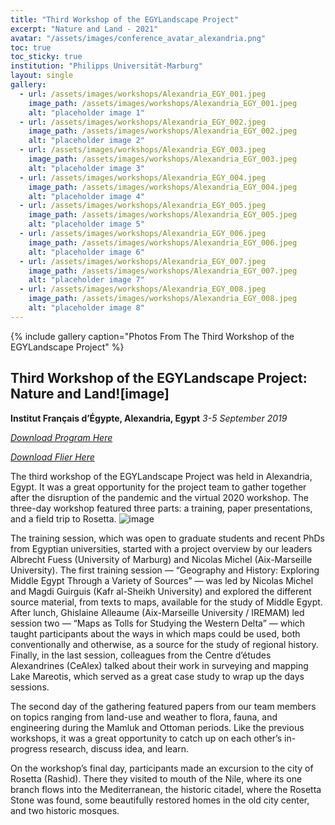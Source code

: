 ```yaml
---
title: "Third Workshop of the EGYLandscape Project"
excerpt: "Nature and Land - 2021"
avatar: "/assets/images/conference_avatar_alexandria.png"
toc: true
toc_sticky: true
institution: "Philipps Universität-Marburg"
layout: single
gallery:
  - url: /assets/images/workshops/Alexandria_EGY_001.jpeg
    image_path: /assets/images/workshops/Alexandria_EGY_001.jpeg
    alt: "placeholder image 1"
  - url: /assets/images/workshops/Alexandria_EGY_002.jpeg
    image_path: /assets/images/workshops/Alexandria_EGY_002.jpeg
    alt: "placeholder image 2"
  - url: /assets/images/workshops/Alexandria_EGY_003.jpeg
    image_path: /assets/images/workshops/Alexandria_EGY_003.jpeg
    alt: "placeholder image 3"
  - url: /assets/images/workshops/Alexandria_EGY_004.jpeg
    image_path: /assets/images/workshops/Alexandria_EGY_004.jpeg
    alt: "placeholder image 4"
  - url: /assets/images/workshops/Alexandria_EGY_005.jpeg
    image_path: /assets/images/workshops/Alexandria_EGY_005.jpeg
    alt: "placeholder image 5"
  - url: /assets/images/workshops/Alexandria_EGY_006.jpeg
    image_path: /assets/images/workshops/Alexandria_EGY_006.jpeg
    alt: "placeholder image 6"
  - url: /assets/images/workshops/Alexandria_EGY_007.jpeg
    image_path: /assets/images/workshops/Alexandria_EGY_007.jpeg
    alt: "placeholder image 7"
  - url: /assets/images/workshops/Alexandria_EGY_008.jpeg
    image_path: /assets/images/workshops/Alexandria_EGY_008.jpeg
    alt: "placeholder image 8"
---
```


{% include gallery caption="Photos From The Third Workshop of the EGYLandscape Project" %}

## Third Workshop of the EGYLandscape Project: Nature and Land![image]
**Institut Français d’Égypte, Alexandria, Egypt**
*3-5 September 2019*

[*Download Program Here*](https://www.egylandscape.org/workshops/EGYLandscape_Alexandria2021_Workshop_Program.pdf)

[*Download Flier Here*](https://www.egylandscape.org/workshops/EGYLandscapes_Alexandria_Flier.png)

The third workshop of the EGYLandscape Project was held in Alexandria, Egypt. It was a great opportunity for the project team to gather together after the disruption of the pandemic and the virtual 2020 workshop. The three-day workshop featured three parts: a training, paper presentations, and a field trip to Rosetta. ![image](https://user-images.githubusercontent.com/5506923/224440192-0367f2a8-3fd8-4429-aa26-47966378d1e8.png)

The training session, which was open to graduate students and recent PhDs from Egyptian universities, started with a project overview by our leaders Albrecht Fuess (University of Marburg) and Nicolas Michel (Aix-Marseille University). The first training session — “Geography and History: Exploring Middle Egypt Through a Variety of Sources” — was led by Nicolas Michel and Magdi Guirguis (Kafr al-Sheikh University) and explored the different source material, from texts to maps, available for the study of Middle Egypt. After lunch, Ghislaine Alleaume (Aix-Marseille University / IREMAM) led session two — “Maps as Tolls for Studying the Western Delta” — which taught participants about the ways in which maps could be used, both conventionally and otherwise, as a source for the study of regional history. Finally, in the last session, colleagues from the Centre d’études Alexandrines (CeAlex) talked about their work in surveying and mapping Lake Mareotis, which served as a great case study to wrap up the days sessions. 

The second day of the gathering featured papers from our team members on topics ranging from land-use and weather to flora, fauna, and engineering during the Mamluk and Ottoman periods. Like the previous workshops, it was a great opportunity to catch up on each other’s in-progress research, discuss idea, and learn. 

On the workshop’s final day, participants made an excursion to the city of Rosetta (Rashid). There they visited to mouth of the Nile, where its one branch flows into the Mediterranean, the historic citadel, where the Rosetta Stone was found, some beautifully restored homes in the old city center, and two historic mosques.
